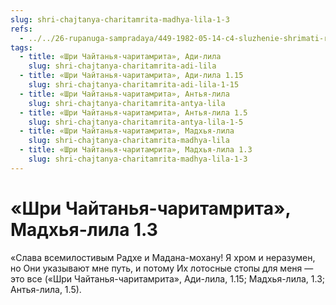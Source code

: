 ```yaml
---
slug: shri-chajtanya-charitamrita-madhya-lila-1-3
refs:
  - ../../26-rupanuga-sampradaya/449-1982-05-14-c4-sluzhenie-shrimati-radharani-v-linii-shri-rupy-dushi-proishodyashhie-iz-anga-dzhjoti.md
tags:
  - title: «Шри Чайтанья-чаритамрита», Ади-лила
    slug: shri-chajtanya-charitamrita-adi-lila
  - title: «Шри Чайтанья-чаритамрита», Ади-лила 1.15
    slug: shri-chajtanya-charitamrita-adi-lila-1-15
  - title: «Шри Чайтанья-чаритамрита», Антья-лила
    slug: shri-chajtanya-charitamrita-antya-lila
  - title: «Шри Чайтанья-чаритамрита», Антья-лила 1.5
    slug: shri-chajtanya-charitamrita-antya-lila-1-5
  - title: «Шри Чайтанья-чаритамрита», Мадхья-лила
    slug: shri-chajtanya-charitamrita-madhya-lila
  - title: «Шри Чайтанья-чаритамрита», Мадхья-лила 1.3
    slug: shri-chajtanya-charitamrita-madhya-lila-1-3
---
```


# «Шри Чайтанья-чаритамрита», Мадхья-лила 1.3

«Слава всемилостивым Радхе и Мадана-мохану! Я хром и неразумен, но Они указывают мне путь, и потому Их лотосные стопы для меня — это все («Шри Чайтанья-чаритамрита», Ади-лила, 1.15; Мадхья-лила, 1.3; Антья-лила, 1.5).
